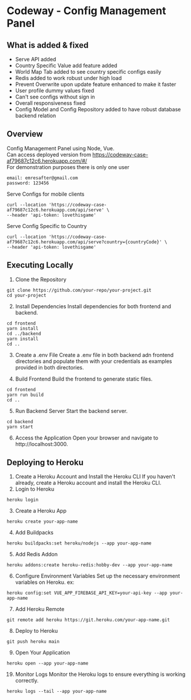 # Codeway - Config Management Panel

## What is added & fixed
* Serve API added
* Country Specific Value add feature added
* World Map Tab added to see country specific configs easily
* Redis added to work robust under high load
* Prevent Overwrite upon update feature enhanced to make it faster
* User profile dummy values fixed
* Can't see configs without sign in
* Overall responsiveness fixed
* Config Model and Config Repository added to have robust database backend relation

## Overview
Config Management Panel using Node, Vue. 
<br/>Can access deployed version from https://codeway-case-af79687c12c6.herokuapp.com/#/
<br/>For demonstration purposes there is only one user
```
email: emresafter@gmail.com
password: 123456
```


Serve Configs for mobile clients 
```
curl --location 'https://codeway-case-af79687c12c6.herokuapp.com/api/serve' \
--header 'api-token: lovethisgame'
```

Serve Config Specific to Country 
```
curl --location 'https://codeway-case-af79687c12c6.herokuapp.com/api/serve?country={countryCode}' \
--header 'api-token: lovethisgame'
```

## Executing Locally
1. Clone the Repository
```
git clone https://github.com/your-repo/your-project.git
cd your-project
```
2. Install Dependencies
Install dependencies for both frontend and backend.
```
cd frontend
yarn install
cd ../backend
yarn install
cd ..
```
3. Create a .env File
Create a .env file in both backend adn frontend directories and populate them with your credentials as examples provided in both directories.

4. Build Frontend
Build the frontend to generate static files.

```
cd frontend
yarn run build
cd ..
```
5. Run Backend Server
Start the backend server.

```
cd backend
yarn start
```
6. Access the Application
Open your browser and navigate to http://localhost:3000.

## Deploying to Heroku
1. Create a Heroku Account and Install the Heroku CLI
If you haven't already, create a Heroku account and install the Heroku CLI.
2. Login to Heroku

```
heroku login
```
3. Create a Heroku App

```
heroku create your-app-name
```
4. Add Buildpacks

```
heroku buildpacks:set heroku/nodejs --app your-app-name
```
5. Add Redis Addon
```
heroku addons:create heroku-redis:hobby-dev --app your-app-name
```

6. Configure Environment Variables
Set up the necessary environment variables on Heroku. ex:


```
heroku config:set VUE_APP_FIREBASE_API_KEY=your-api-key --app your-app-name
```
7. Add Heroku Remote

```
git remote add heroku https://git.heroku.com/your-app-name.git
```
8. Deploy to Heroku

```
git push heroku main
```
9. Open Your Application

```
heroku open --app your-app-name
```
19. Monitor Logs
Monitor the Heroku logs to ensure everything is working correctly.


```
heroku logs --tail --app your-app-name
```

